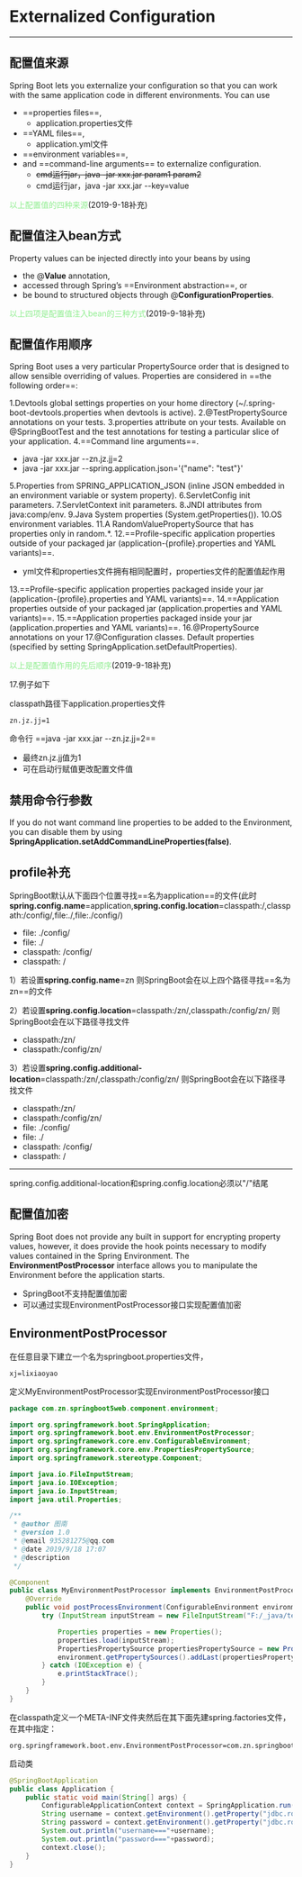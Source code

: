 # Externalized Configuration

---

## 配置值来源

Spring Boot lets you externalize your configuration so that you can work with the same application code in different environments. You can use

+ ==properties files==,
  + application.properties文件
+ ==YAML files==,
  + application.yml文件
+ ==environment variables==,
+ and ==command-line arguments== to externalize configuration.
  + ~~cmd运行jar，java -jar xxx.jar param1 param2~~
  + cmd运行jar，java -jar xxx.jar --key=value

<font color=lightgreen>以上配置值的四种来源</font>(2019-9-18补充)

## 配置值注入bean方式

Property values can be injected directly into your beans by using

+ the @**Value** annotation,
+ accessed through Spring’s ==Environment abstraction==, or
+ be bound to structured objects through @**ConfigurationProperties**.

<font color=lightgreen>以上四项是配置值注入bean的三种方式</font>(2019-9-18补充)

## 配置值作用顺序

Spring Boot uses a very particular PropertySource order that is designed to allow sensible overriding of values. Properties are considered in ==the following order==:

1.Devtools global settings properties on your home directory (~/.spring-boot-devtools.properties when devtools is active).
2.@TestPropertySource annotations on your tests.
3.properties attribute on your tests. Available on @SpringBootTest and the test annotations for testing a particular slice of your application.
4.==Command line arguments==.

+ java -jar xxx.jar --zn.jz.jj=2
+ java -jar xxx.jar --spring.application.json='{"name": "test"}'

5.Properties from SPRING_APPLICATION_JSON (inline JSON embedded in an environment variable or system property).
6.ServletConfig init parameters.
7.ServletContext init parameters.
8.JNDI attributes from java:comp/env.
9.Java System properties (System.getProperties()).
10.OS environment variables.
11.A RandomValuePropertySource that has properties only in random.*.
12.==Profile-specific application properties outside of your packaged jar (application-{profile}.properties and YAML variants)==.
  
+ yml文件和properties文件拥有相同配置时，properties文件的配置值起作用

13.==Profile-specific application properties packaged inside your jar (application-{profile}.properties and YAML variants)==.
14.==Application properties outside of your packaged jar (application.properties and YAML variants)==.
15.==Application properties packaged inside your jar (application.properties and YAML variants)==.
16.@PropertySource annotations on your 17.@Configuration classes.
Default properties (specified by setting SpringApplication.setDefaultProperties).

<font color=lightgreen>以上是配置值作用的先后顺序</font>(2019-9-18补充)

17.例子如下

classpath路径下application.properties文件

```properties
zn.jz.jj=1
```

命令行 ==java -jar xxx.jar --zn.jz.jj=2==

+ 最终zn.jz.jj值为1
+ 可在启动行赋值更改配置文件值

## 禁用命令行参数

If you do not want command line properties to be added to the Environment, you can disable them by using **SpringApplication.setAddCommandLineProperties(false)**.

## profile补充

SpringBoot默认从下面四个位置寻找==名为application==的文件(此时**spring.config.name**=application,**spring.config.location**=classpath:/,classpath:/config/,file:./,file:./config/)

+ file:      ./config/
+ file:      ./
+ classpath: /config/
+ classpath: /

1）若设置**spring.config.name**=zn
则SpringBoot会在以上四个路径寻找==名为zn==的文件

2）若设置**spring.config.location**=classpath:/zn/,classpath:/config/zn/
则SpringBoot会在以下路径寻找文件

+ classpath:/zn/
+ classpath:/config/zn/

3）若设置**spring.config.additional-location**=classpath:/zn/,classpath:/config/zn/
则SpringBoot会在以下路径寻找文件

+ classpath:/zn/
+ classpath:/config/zn/
+ file:      ./config/
+ file:      ./
+ classpath: /config/
+ classpath: /

---

spring.config.additional-location和spring.config.location必须以"/"结尾

## 配置值加密

Spring Boot does not provide any built in support for encrypting property values, however, it does provide the hook points necessary to modify values contained in the Spring Environment. The **EnvironmentPostProcessor** interface allows you to manipulate the Environment before the application starts.

+ SpringBoot不支持配置值加密
+ 可以通过实现EnvironmentPostProcessor接口实现配置值加密

## EnvironmentPostProcessor

在任意目录下建立一个名为springboot.properties文件，

```properties
xj=lixiaoyao
```

定义MyEnvironmentPostProcessor实现EnvironmentPostProcessor接口

```java
package com.zn.springboot5web.component.environment;

import org.springframework.boot.SpringApplication;
import org.springframework.boot.env.EnvironmentPostProcessor;
import org.springframework.core.env.ConfigurableEnvironment;
import org.springframework.core.env.PropertiesPropertySource;
import org.springframework.stereotype.Component;

import java.io.FileInputStream;
import java.io.IOException;
import java.io.InputStream;
import java.util.Properties;

/**
 * @author 图南
 * @version 1.0
 * @email 935281275@qq.com
 * @date 2019/9/18 17:07
 * @description
 */

@Component
public class MyEnvironmentPostProcessor implements EnvironmentPostProcessor {
    @Override
    public void postProcessEnvironment(ConfigurableEnvironment environment, SpringApplication application) {
        try (InputStream inputStream = new FileInputStream("F:/_java/test/outside-application.properties")){

            Properties properties = new Properties();
            properties.load(inputStream);
            PropertiesPropertySource propertiesPropertySource = new PropertiesPropertySource("zn", properties);
            environment.getPropertySources().addLast(propertiesPropertySource);
        } catch (IOException e) {
            e.printStackTrace();
        }
    }
}

```

在classpath定义一个META-INF文件夹然后在其下面先建spring.factories文件，在其中指定：

```factories
org.springframework.boot.env.EnvironmentPostProcessor=com.zn.springboot5web.component.environment.MyEnvironmentPostProcessor
```

启动类

```java
@SpringBootApplication
public class Application {
    public static void main(String[] args) {
        ConfigurableApplicationContext context = SpringApplication.run(Application.class,args);
        String username = context.getEnvironment().getProperty("jdbc.root.user");
        String password = context.getEnvironment().getProperty("jdbc.root.password");
        System.out.println("username==="+username);
        System.out.println("password==="+password);
        context.close();
    }
}
```
